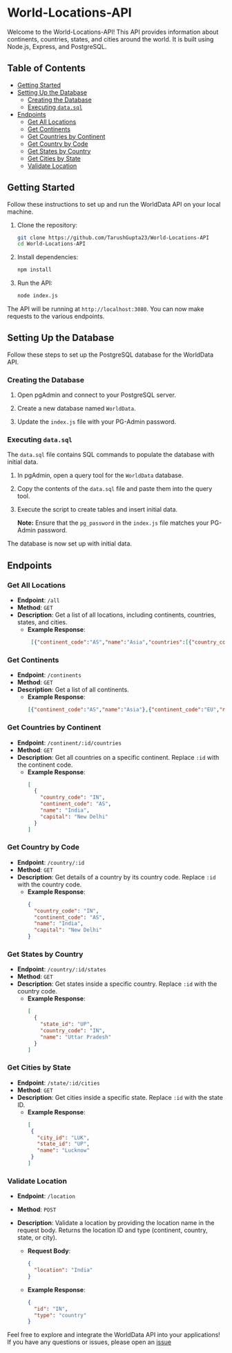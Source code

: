 # World-Locations-API

Welcome to the World-Locations-API! This API provides information about continents, countries, states, and cities around the world. It is built using Node.js, Express, and PostgreSQL.

## Table of Contents
- [Getting Started](#getting-started)
- [Setting Up the Database](#setting-up-the-database)
  - [Creating the Database](#creating-the-database)
  - [Executing `data.sql`](#executing-datasql)
- [Endpoints](#endpoints)
  - [Get All Locations](#getall)
  - [Get Continents](#getcontinents)
  - [Get Countries by Continent](#getcontinentidcountries)
  - [Get Country by Code](#getcountryid)
  - [Get States by Country](#getcountryidstates)
  - [Get Cities by State](#getstateidcities)
  - [Validate Location](#postlocation)

## Getting Started
Follow these instructions to set up and run the WorldData API on your local machine.

1. Clone the repository:
   ```bash
   git clone https://github.com/TarushGupta23/World-Locations-API
   cd World-Locations-API
   ```

2. Install dependencies:
   ```bash
   npm install
   ```

4. Run the API:
   ```bash
   node index.js
   ```

The API will be running at `http://localhost:3080`. You can now make requests to the various endpoints.

## Setting Up the Database
Follow these steps to set up the PostgreSQL database for the WorldData API.

### Creating the Database
1. Open pgAdmin and connect to your PostgreSQL server.

2. Create a new database named `WorldData`.

3. Update the `index.js` file with your PG-Admin password.

### Executing `data.sql` <a name="executing-datasql"></a>
The `data.sql` file contains SQL commands to populate the database with initial data.

1. In pgAdmin, open a query tool for the `WorldData` database.

2. Copy the contents of the `data.sql` file and paste them into the query tool.

3. Execute the script to create tables and insert initial data.

   **Note:** Ensure that the `pg_password` in the `index.js` file matches your PG-Admin password.

The database is now set up with initial data.

## Endpoints

### Get All Locations <a name="getall"></a>
- **Endpoint**: `/all`
- **Method**: `GET`
- **Description**: Get a list of all locations, including continents, countries, states, and cities.
   - **Example Response**:
     ```json
      [{"continent_code":"AS","name":"Asia","countries":[{"country_code":"IN","continent_code":"AS","name":"India","capital":"New Delhi","states":[{"state_id":"UP","country_code":"IN","name":"Uttar Pradesh","cities":[{"city_id":"LUK","state_id":"UP","name":"Lucknow"}]}]}]},{"continent_code":"EU","name":"Europe","countries":[{"country_code":"FR","continent_code":"EU","name":"France","capital":"Paris","states":[{"state_id":"IDF","country_code":"FR","name":"Île-de-France","cities":[{"city_id":"PAR","state_id":"IDF","name":"Paris"}]}]}]},{"continent_code":"NA","name":"North America","countries":[{"country_code":"US","continent_code":"NA","name":"United States","capital":"Washington, D.C.","states":[{"state_id":"CA","country_code":"US","name":"California","cities":[{"city_id":"SFO","state_id":"CA","name":"San Francisco"}]}]}]},{"continent_code":"SA","name":"South America","countries":[{"country_code":"BR","continent_code":"SA","name":"Brazil","capital":"Brasília","states":[{"state_id":"SP","country_code":"BR","name":"São Paulo","cities":[{"city_id":"SAO","state_id":"SP","name":"São Paulo"}]}]}]}]
     ```

### Get Continents <a name="getcontinents"></a>
- **Endpoint**: `/continents`
- **Method**: `GET`
- **Description**: Get a list of all continents.
   - **Example Response**:
     ```json
     [{"continent_code":"AS","name":"Asia"},{"continent_code":"EU","name":"Europe"},{"continent_code":"NA","name":"North America"},{"continent_code":"SA","name":"South America"}]
     ```

### Get Countries by Continent <a name="getcontinentidcountries"></a>
- **Endpoint**: `/continent/:id/countries`
- **Method**: `GET`
- **Description**: Get all countries on a specific continent. Replace `:id` with the continent code.
   - **Example Response**:
     ```json
     [
       {
         "country_code": "IN",
         "continent_code": "AS",
         "name": "India",
         "capital": "New Delhi"
       }
     ]
     ```

### Get Country by Code <a name="getcountryid"></a>
- **Endpoint**: `/country/:id`
- **Method**: `GET`
- **Description**: Get details of a country by its country code. Replace `:id` with the country code.
   - **Example Response**:
     ```json
     {
       "country_code": "IN",
       "continent_code": "AS",
       "name": "India",
       "capital": "New Delhi"
     }
     ```

### Get States by Country <a name="getcountryidstates"></a>
- **Endpoint**: `/country/:id/states`
- **Method**: `GET`
- **Description**: Get states inside a specific country. Replace `:id` with the country code.
   - **Example Response**:
     ```json
     [
       {
         "state_id": "UP",
         "country_code": "IN",
         "name": "Uttar Pradesh"
       }
     ]
     ```

### Get Cities by State <a name="getstateidcities"></a>
- **Endpoint**: `/state/:id/cities`
- **Method**: `GET`
- **Description**: Get cities inside a specific state. Replace `:id` with the state ID.
   - **Example Response**:
     ```json
     [
      {
        "city_id": "LUK",
        "state_id": "UP",
        "name": "Lucknow"
      }
     ]
     ```

### Validate Location <a name="postlocation"></a>
- **Endpoint**: `/location`
- **Method**: `POST`
- **Description**: Validate a location by providing the location name in the request body. Returns the location ID and type (continent, country, state, or city).

   - **Request Body**:
     ```json
     {
       "location": "India"
     }
     ```

   - **Example Response**:
     ```json
     {
       "id": "IN",
       "type": "country"
     }
     ```
     

Feel free to explore and integrate the WorldData API into your applications! If you have any questions or issues, please open an [issue](https://github.com/TarushGupta23/World-Locations-API/issues)
